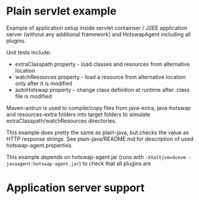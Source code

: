 Plain servlet example
=====================

Example of application setup inside servlet containser / J2EE application server (without any 
additional framework) and HotswapAgent including all plugins.

Unit tests include:

* extraClasspath property - load classes and resources from alternative location 
* watchResources property - load a resource from alternative location only after it is modified
* autoHotswap property - change class definition at runtime after .class file is modified

Maven-antrun is used to compile/copy files from java-extra, java-hotswap and resources-extra folders into 
target folders to simulate extraClasspath/watchResources directories.

This example does pretty the same as plain-java, but checks the value as HTTP response strings.
See plain-java/README.md for description of used hotswap-agent.properties. 

This example depends on hotswap-agent.jar (runs with `-XXaltjvm=dcevm -javaagent:hotswap-agent.jar`) to
check that all plugins are 

Application server support
==========================

